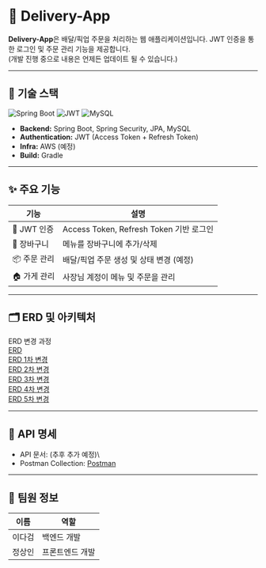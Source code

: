 # 🚀 Delivery-App

**Delivery-App**은 배달/픽업 주문을 처리하는 웹 애플리케이션입니다. JWT 인증을 통한 로그인 및 주문 관리 기능을 제공합니다.\
(개발 진행 중으로 내용은 언제든 업데이트 될 수 있습니다.)

---

## 📌 기술 스택

![Spring Boot](https://img.shields.io/badge/Spring%20Boot-2.7.5-green?logo=spring)
![JWT](https://img.shields.io/badge/JWT-Authentication-orange)
![MySQL](https://img.shields.io/badge/MySQL-8.0-blue?logo=mysql)

- **Backend:** Spring Boot, Spring Security, JPA, MySQL  
- **Authentication:** JWT (Access Token + Refresh Token)  
- **Infra:** AWS (예정)  
- **Build:** Gradle  

---

## ✨ 주요 기능

| 기능 | 설명 |
|------|------|
| 🔐 JWT 인증 | Access Token, Refresh Token 기반 로그인 |
| 🛒 장바구니 | 메뉴를 장바구니에 추가/삭제 |
| 📦 주문 관리 | 배달/픽업 주문 생성 및 상태 변경 (예정) |
| 🏠 가게 관리 | 사장님 계정이 메뉴 및 주문을 관리 |

---

## 🗂 ERD 및 아키텍처

ERD 변경 과정\
[ERD](https://drive.google.com/file/d/1NwxAfwWm77QdKvtVt4K1UndHKuJ1FdgL/view?usp=sharing)\
[ERD 1차 변경](https://drive.google.com/file/d/1xJN1zos4hOb2IoZAH681U0JbehwFDfNI/view?usp=sharing)\
[ERD 2차 변경](https://drive.google.com/file/d/1uE4hROb0lU1AZjo-qNGRsaL5nsAWcUHs/view?usp=sharing)\
[ERD 3차 변경](https://drive.google.com/file/d/11MP8k2anu-_WZYavYzYC1PNzRgoMvrgH/view?usp=sharing)\
[ERD 4차 변경](https://drive.google.com/file/d/1y74OE9vOHWuTnC3YISA0UDA689GYEMq1/view?usp=sharing)\
[ERD 5차 변경](https://drive.google.com/file/d/1vfxFoXPVWFIdTNrlR8xAwDWAfgnOgbB3/view?usp=sharing)


---

## 📑 API 명세

- API 문서: (추후 추가 예정)\
- Postman Collection: [Postman](https://www.postman.com/flight-pilot-69639445/workspace/delivery-test/collection/33603196-30098c20-c4ae-4137-b2ab-eaa5ed66cc45?action=share&creator=33603196)

---

## 👥 팀원 정보

| 이름 | 역할 |
|------|------|
| 이다검 | 백엔드 개발 |
| 정상인 | 프론트엔드 개발 |
